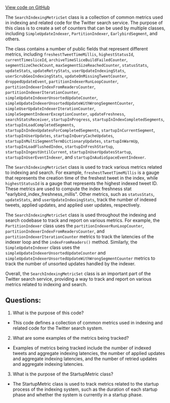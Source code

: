 [View code on GitHub](https://github.com/misbahsy/the-algorithm/src/java/com/twitter/search/earlybird/partition/SearchIndexingMetricSet.java)

The `SearchIndexingMetricSet` class is a collection of common metrics used in indexing and related code for the Twitter search service. The purpose of this class is to create a set of counters that can be used by multiple classes, including `SimpleUpdateIndexer`, `PartitionIndexer`, `EarlybirdSegment`, and others. 

The class contains a number of public fields that represent different metrics, including `freshestTweetTimeMillis`, `highestStatusId`, `currentTimesliceId`, `archiveTimeSliceBuildFailedCounter`, `segmentSizeCheckCount`, `maxSegmentSizeReachedCounter`, `statusStats`, `updateStats`, `updateRetryStats`, `userUpdateIndexingStats`, `userScrubGeoIndexingStats`, `updateOnMissingTweetCounter`, `droppedUpdateEvent`, `partitionIndexerRunLoopCounter`, `partitionIndexerIndexFromReadersCounter`, `partitionIndexerIterationCounter`, `simpleUpdateIndexerUnsortedUpdateCounter`, `simpleUpdateIndexerUnsortedUpdateWithWrongSegmentCounter`, `simpleUserUpdateIndexerIterationCounter`, `simpleSegmentIndexerExceptionCounter`, `updateFreshness`, `searchStatsReceiver`, `startupInProgress`, `startupInIndexCompletedSegments`, `startupInLoadCompletedSegments`, `startupInIndexUpdatesForCompletedSegments`, `startupInCurrentSegment`, `startupInUserUpdates`, `startupInQueryCacheUpdates`, `startupInMultiSegmentTermDictionaryUpdates`, `startupInWarmUp`, `startupInLoadFlushedIndex`, `startupInFreshStartup`, `startupInIngestUntilCurrent`, `startupInUserUpdatesStartup`, `startupInUserEventIndexer`, and `startupInAudioSpaceEventIndexer`.

The `SearchIndexingMetricSet` class is used to track various metrics related to indexing and search. For example, `freshestTweetTimeMillis` is a gauge that represents the creation time of the freshest tweet in the index, while `highestStatusId` is a gauge that represents the highest indexed tweet ID. These metrics are used to compute the index freshness stat "earlybird_index_freshness_millis". Other metrics, such as `statusStats`, `updateStats`, and `userUpdateIndexingStats`, track the number of indexed tweets, applied updates, and applied user updates, respectively. 

The `SearchIndexingMetricSet` class is used throughout the indexing and search codebase to track and report on various metrics. For example, the `PartitionIndexer` class uses the `partitionIndexerRunLoopCounter`, `partitionIndexerIndexFromReadersCounter`, and `partitionIndexerIterationCounter` metrics to track the latencies of the indexer loop and the `indexFromReaders()` method. Similarly, the `SimpleUpdateIndexer` class uses the `simpleUpdateIndexerUnsortedUpdateCounter` and `simpleUpdateIndexerUnsortedUpdateWithWrongSegmentCounter` metrics to track the number of unsorted updates handled by the indexer. 

Overall, the `SearchIndexingMetricSet` class is an important part of the Twitter search service, providing a way to track and report on various metrics related to indexing and search.
## Questions: 
 1. What is the purpose of this code?
- This code defines a collection of common metrics used in indexing and related code for the Twitter search system.

2. What are some examples of the metrics being tracked?
- Examples of metrics being tracked include the number of indexed tweets and aggregate indexing latencies, the number of applied updates and aggregate indexing latencies, and the number of retried updates and aggregate indexing latencies.

3. What is the purpose of the StartupMetric class?
- The StartupMetric class is used to track metrics related to the startup process of the indexing system, such as the duration of each startup phase and whether the system is currently in a startup phase.